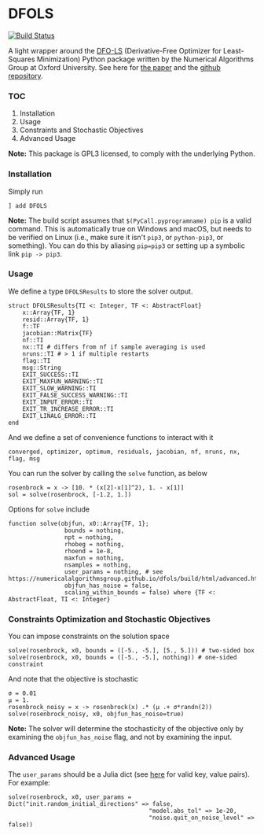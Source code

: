 # DFOLS

[![Build Status](https://travis-ci.com/QuantEcon/DFOLS.jl.svg?branch=master)](https://travis-ci.com/QuantEcon/DFOLS.jl)

A light wrapper around the [DFO-LS](https://numericalalgorithmsgroup.github.io/dfols) (Derivative-Free Optimizer for Least-Squares Minimization) Python package written by the Numerical Algorithms Group at Oxford University. See here for [the paper](https://arxiv.org/abs/1804.00154) and the [github repository](https://github.com/numericalalgorithmsgroup/dfols).

### TOC

1. Installation
2. Usage
3. Constraints and Stochastic Objectives
4. Advanced Usage

**Note:** This package is GPL3 licensed, to comply with the underlying Python.

### Installation

Simply run

```
] add DFOLS
```

**Note:** The build script assumes that `$(PyCall.pyprogramname) pip` is a valid command. This is automatically true on Windows and macOS, but needs to be verified on Linux (i.e., make sure it isn't `pip3`, or `python-pip3`, or something). You can do this by aliasing `pip=pip3` or setting up a symbolic link `pip -> pip3`.

### Usage

We define a type `DFOLSResults` to store the solver output.

```
struct DFOLSResults{TI <: Integer, TF <: AbstractFloat}
    x::Array{TF, 1}
    resid::Array{TF, 1}
    f::TF
    jacobian::Matrix{TF}
    nf::TI
    nx::TI # differs from nf if sample averaging is used
    nruns::TI # > 1 if multiple restarts
    flag::TI
    msg::String
    EXIT_SUCCESS::TI
    EXIT_MAXFUN_WARNING::TI
    EXIT_SLOW_WARNING::TI
    EXIT_FALSE_SUCCESS_WARNING::TI
    EXIT_INPUT_ERROR::TI
    EXIT_TR_INCREASE_ERROR::TI
    EXIT_LINALG_ERROR::TI
end
```

And we define a set of convenience functions to interact with it

```
converged, optimizer, optimum, residuals, jacobian, nf, nruns, nx, flag, msg
```

You can run the solver by calling the `solve` function, as below

```
rosenbrock = x -> [10. * (x[2]-x[1]^2), 1. - x[1]]
sol = solve(rosenbrock, [-1.2, 1.])
```

Options for `solve` include

```
function solve(objfun, x0::Array{TF, 1};
                bounds = nothing,
                npt = nothing,
                rhobeg = nothing,
                rhoend = 1e-8,
                maxfun = nothing,
                nsamples = nothing,
                user_params = nothing, # see https://numericalalgorithmsgroup.github.io/dfols/build/html/advanced.html
                objfun_has_noise = false,
                scaling_within_bounds = false) where {TF <: AbstractFloat, TI <: Integer}
```

### Constraints Optimization and Stochastic Objectives

You can impose constraints on the solution space

```
solve(rosenbrock, x0, bounds = ([-5., -5.], [5., 5.])) # two-sided box
solve(rosenbrock, x0, bounds = ([-5., -5.], nothing)) # one-sided constraint
```

And note that the objective is stochastic

```
σ = 0.01
μ = 1.
rosenbrock_noisy = x -> rosenbrock(x) .* (μ .+ σ*randn(2))
solve(rosenbrock_noisy, x0, objfun_has_noise=true)
```

**Note:** The solver will determine the stochasticity of the objective only by examining the `objfun_has_noise` flag, and not by examining the input.

### Advanced Usage

The `user_params` should be a Julia dict (see [here](https://numericalalgorithmsgroup.github.io/dfols/build/html/advanced.html) for valid key, value pairs). For example:

```
solve(rosenbrock, x0, user_params = Dict("init.random_initial_directions" => false,
                                        "model.abs_tol" => 1e-20,
                                        "noise.quit_on_noise_level" => false))
```
